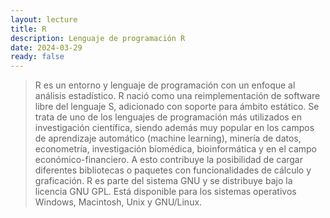 ```yaml
---
layout: lecture
title: R
description: Lenguaje de programación R
date: 2024-03-29
ready: false
---
```


> R es un entorno y lenguaje de programación con un enfoque al análisis estadístico. R nació como una reimplementación de software libre del lenguaje S, adicionado con soporte para ámbito estático. Se trata de uno de los lenguajes de programación más utilizados en investigación científica, siendo además muy popular en los campos de aprendizaje automático (machine learning), minería de datos, econometría, investigación biomédica, bioinformática y en el campo económico-financiero. A esto contribuye la posibilidad de cargar diferentes bibliotecas o paquetes con funcionalidades de cálculo y graficación. R es parte del sistema GNU y se distribuye bajo la licencia GNU GPL. Está disponible para los sistemas operativos Windows, Macintosh, Unix y GNU/Linux. 


